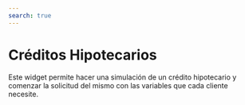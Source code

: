 ```yaml
---
search: true
---
```


# Créditos Hipotecarios

Este widget permite hacer una simulación de un crédito hipotecario y comenzar la solicitud del mismo con las variables que cada cliente necesite.

<iframe id="widgetFrame" src="https://widgets-es.modyo.com/personas/retail-mortgage-loan" width="100%"  frameBorder="0" style="visibility:hidden;overflow:auto;margin-top:20px;"/>

| Funcionalidad | Descripción |
|-----|-----|
| Monto del Crédito | Permite ingresar el monto en UF del crédito que el cliente quiere simular. |
| Pie | Permite ingresar el monto en UF del pie que incluirá en la solicitud. |
| Tipo de vivienda | Permite escoger el tipo de inmueble que desea adquirir con el crédito. |
| Plazo en Años | Permite elegir la cantidad de años durante los cuales se realizará el pago del crédito. |
| Meses de gracia	 | Permite seleccionar la cantidad de meses de gracia que el cliente desea agregar en su simulación. |
| Seguros	 | Entrega la posibilidad de elegir qué seguros se incluirán en la simulación del crédito. |
| Resumen de simulación | Presenta información general sobre la simulación de créditro realizada. Incluye costo total del crédito en pesos y UF, cantidad de años, valor de dividendo, tasas de interés respectivas y porcentaje de financiamiento. |
| Detalle de simulación	| Muestra la información detallada de la simulación de crédito. Incluye monto líquido, plazo, pie, valor de dividendo, tipo de propiedad, impuestos, seguros y gastos, entre otros. |
| Solicitud	 | Permite confirmar la simulación y gestionar la solicitud del crédito hipotecario con la institución. |

<script>

  export default {
    mounted() {

      function setIframeHeightCO(id, ht) {
          var ifrm = document.getElementById(id);
          if(ifrm) {
            ifrm.style.visibility = 'hidden';
            // some IE versions need a bit added or scrollbar appears
            ifrm.style.height = ht + 4 + "px";
            ifrm.style.visibility = 'visible';
          }
      }


      // iframed document sends its height using postMessage
      function handleDocHeightMsg(e) {
          // check origin
          if ( e.origin === 'https://widgets-es.modyo.com' ) {
              // parse data
              var data = JSON.parse( e.data );

              console.log('data:', data)
              // check data object
              if ( data['docHeight'] ) {
                  setIframeHeightCO( 'widgetFrame', data['docHeight'] );
              } else {
                  setIframeHeightCO( 'widgetFrame', 700 );
              }
          }
      }

      // assign message handler
      if ( window.addEventListener ) {
          window.addEventListener('message', handleDocHeightMsg, false);
      }
    }
  }

</script>
